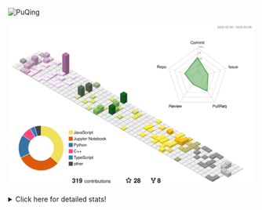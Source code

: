 ![PuQing](https://user-images.githubusercontent.com/27223114/171565019-9a56fae6-b08b-421f-99db-7e830da42371.png)

![](./profile-3d-contrib/profile-season-animate.svg)

<details>
<summary>Click here for detailed stats!</summary>

<!--START_SECTION:waka-->
**I'm a Night 🦉** 

```text
🌞 Morning                42 commits          ██░░░░░░░░░░░░░░░░░░░░░░░   07.73 % 
🌆 Daytime                201 commits         █████████░░░░░░░░░░░░░░░░   37.02 % 
🌃 Evening                115 commits         █████░░░░░░░░░░░░░░░░░░░░   21.18 % 
🌙 Night                  185 commits         █████████░░░░░░░░░░░░░░░░   34.07 % 
```


📊 **This Week I Spent My Time On** 

```text
💬 Programming Languages: 
Python                   2 hrs 13 mins       █████████████████████░░░░   84.41 % 
C                        13 mins             ██░░░░░░░░░░░░░░░░░░░░░░░   08.47 % 
C++                      10 mins             ██░░░░░░░░░░░░░░░░░░░░░░░   06.39 % 
TOML                     0 secs              ░░░░░░░░░░░░░░░░░░░░░░░░░   00.42 % 
CSV                      0 secs              ░░░░░░░░░░░░░░░░░░░░░░░░░   00.29 % 

🔥 Editors: 
VS Code                  2 hrs 37 mins       █████████████████████████   99.51 % 
PyCharm                  0 secs              ░░░░░░░░░░░░░░░░░░░░░░░░░   00.49 % 

💻 Operating System: 
Windows                  1 hr 34 mins        ███████████████░░░░░░░░░░   59.81 % 
Mac                      1 hr 2 mins         ██████████░░░░░░░░░░░░░░░   39.75 % 
WSL                      0 secs              ░░░░░░░░░░░░░░░░░░░░░░░░░   00.44 % 
```


<!--END_SECTION:waka-->
</details>

